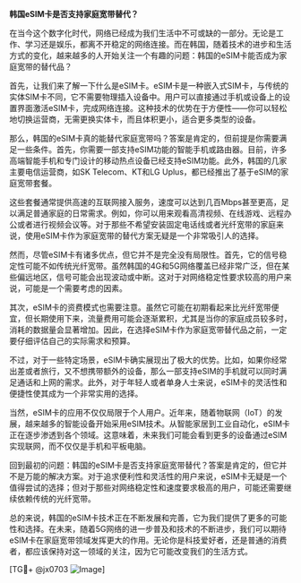 **韩国eSIM卡是否支持家庭宽带替代？**

在当今这个数字化时代，网络已经成为我们生活中不可或缺的一部分。无论是工作、学习还是娱乐，都离不开稳定的网络连接。而在韩国，随着技术的进步和生活方式的变化，越来越多的人开始关注一个有趣的问题：韩国的eSIM卡能否成为家庭宽带的替代品？

首先，让我们来了解一下什么是eSIM卡。eSIM卡是一种嵌入式SIM卡，与传统的实体SIM卡不同，它不需要物理插入设备中。用户可以直接通过手机或设备上的设置界面激活eSIM卡，完成网络连接。这种技术的优势在于方便性——你可以轻松地切换运营商，无需更换实体卡，而且体积更小，适合更多类型的设备。

那么，韩国的eSIM卡真的能替代家庭宽带吗？答案是肯定的，但前提是你需要满足一些条件。首先，你需要一部支持eSIM功能的智能手机或路由器。目前，许多高端智能手机和专门设计的移动热点设备已经支持eSIM功能。此外，韩国的几家主要电信运营商，如SK Telecom、KT和LG Uplus，都已经推出了基于eSIM的家庭宽带套餐。

这些套餐通常提供高速的互联网接入服务，速度可以达到几百Mbps甚至更高，足以满足普通家庭的日常需求。例如，你可以用来观看高清视频、在线游戏、远程办公或者进行视频会议等。对于那些不希望安装固定电话线或者光纤宽带的家庭来说，使用eSIM卡作为家庭宽带的替代方案无疑是一个非常吸引人的选择。

然而，尽管eSIM卡有诸多优点，但它并不是完全没有局限性。首先，它的信号稳定性可能不如传统光纤宽带。虽然韩国的4G和5G网络覆盖已经非常广泛，但在某些偏远地区，信号可能会出现波动或中断。这对于对网络稳定性要求较高的用户来说，可能是一个需要考虑的因素。

其次，eSIM卡的资费模式也需要注意。虽然它可能在初期看起来比光纤宽带便宜，但长期使用下来，流量费用可能会逐渐累积，尤其是当你的家庭成员较多时，消耗的数据量会显著增加。因此，在选择eSIM卡作为家庭宽带替代品之前，一定要仔细评估自己的实际需求和预算。

不过，对于一些特定场景，eSIM卡确实展现出了极大的优势。比如，如果你经常出差或者旅行，又不想携带额外的设备，那么一部支持eSIM的手机就可以同时满足通话和上网的需求。此外，对于年轻人或者单身人士来说，eSIM卡的灵活性和便捷性使其成为一个非常实用的选择。

当然，eSIM卡的应用不仅仅局限于个人用户。近年来，随着物联网（IoT）的发展，越来越多的智能设备开始采用eSIM技术。从智能家居到工业自动化，eSIM卡正在逐步渗透到各个领域。这意味着，未来我们可能会看到更多的设备通过eSIM实现联网，而不仅仅是手机和平板电脑。

回到最初的问题：韩国的eSIM卡是否支持家庭宽带替代？答案是肯定的，但它并不是万能的解决方案。对于追求便利性和灵活性的用户来说，eSIM卡无疑是一个值得尝试的选择；但对于那些对网络稳定性和速度要求极高的用户，可能还需要继续依赖传统的光纤宽带。

总的来说，韩国的eSIM卡技术正在不断发展和完善，它为我们提供了更多的可能性和选择。在未来，随着5G网络的进一步普及和技术的不断进步，我们可以期待eSIM卡在家庭宽带领域发挥更大的作用。无论你是科技爱好者，还是普通的消费者，都应该保持对这一领域的关注，因为它可能改变我们的生活方式。

[TG💪+ @jx0703 ![Image](https://github.com/user-attachments/assets/dbca1d08-cadb-493c-b0ec-ad6f7a83f270)]